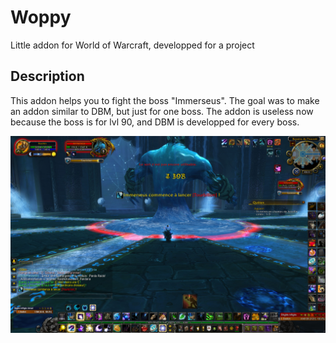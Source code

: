 # Woppy
Little addon for World of Warcraft, developped for a project

## Description
This addon helps you to fight the boss "Immerseus". The goal was to make an addon similar to DBM, but just for one boss. The addon is useless now because the boss is for lvl 90, and DBM is developped for every boss.

![alt text](https://github.com/JulienRichoz/Woppy/blob/master/Woppy/combatImmerseus.jpg)

